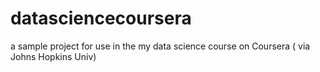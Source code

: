 # datasciencecoursera
a sample project for use in the my data science course on  Coursera ( via Johns Hopkins Univ)
